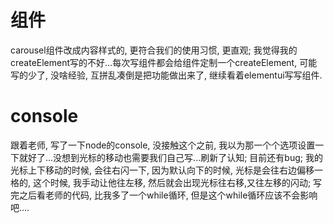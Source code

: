 # 组件

carousel组件改成内容样式的, 更符合我们的使用习惯, 更直观; 我觉得我的createElement写的不好...每次写组件都会给组件定制一个createElement, 可能写的少了, 没啥经验, 互拼乱凑倒是把功能做出来了, 继续看着elementui写写组件.

# console

跟着老师, 写了一下node的console, 没接触这个之前, 我以为那一个个选项设置一下就好了...没想到光标的移动也需要我们自己写...刷新了认知; 目前还有bug; 我的光标上下移动的时候, 会往右闪一下, 因为默认向下的时候, 光标是会往右边偏移一格的, 这个时候, 我手动让他往左移, 然后就会出现光标往右移,又往左移的闪动; 写完之后看老师的代码, 比我多了一个while循环, 但是这个while循环应该不会影响吧....